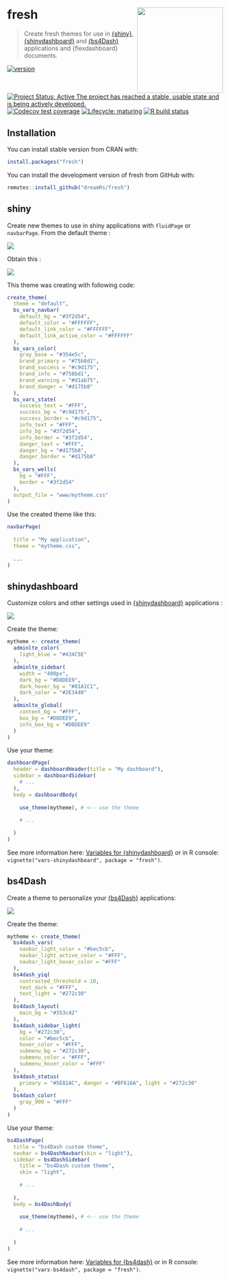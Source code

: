 # fresh <img src="man/figures/fresh-logo.png" width=200 align="right" />

> Create fresh themes for use in [{shiny}](https://github.com/rstudio/shiny), [{shinydashboard}](https://github.com/rstudio/shinydashboard) and [{bs4Dash}](https://github.com/RinteRface/bs4Dash) applications and {flexdashboard} documents.

<!-- badges: start -->
[![version](http://www.r-pkg.org/badges/version/fresh)](https://CRAN.R-project.org/package=fresh)
[![Project Status: Active The project has reached a stable, usable state and is being actively developed.](https://www.repostatus.org/badges/latest/active.svg)](https://www.repostatus.org/#active)
[![Codecov test coverage](https://codecov.io/gh/dreamRs/fresh/branch/master/graph/badge.svg)](https://codecov.io/gh/dreamRs/fresh?branch=master)
[![Lifecycle: maturing](https://img.shields.io/badge/lifecycle-maturing-blue.svg)](https://www.tidyverse.org/lifecycle/#maturing)
[![R build status](https://github.com/dreamRs/fresh/workflows/R-CMD-check/badge.svg)](https://github.com/dreamRs/fresh/actions)
<!-- badges: end -->


## Installation

You can install stable version from CRAN with:

```r
install.packages("fresh")
```

You can install the development version of fresh from GitHub with:

```r
remotes::install_github("dreamRs/fresh")
```

## shiny

Create new themes to use in shiny applications with `fluidPage` or `navbarPage`. From the default theme :

![](man/figures/shiny-default.png)

Obtain this :

![](man/figures/shiny-custom.png)


This theme was creating with following code:

```r
create_theme(
  theme = "default",
  bs_vars_navbar(
    default_bg = "#3f2d54",
    default_color = "#FFFFFF",
    default_link_color = "#FFFFFF",
    default_link_active_color = "#FFFFFF"
  ),
  bs_vars_color(
    gray_base = "#354e5c",
    brand_primary = "#75b8d1",
    brand_success = "#c9d175",
    brand_info = "#758bd1",
    brand_warning = "#d1ab75",
    brand_danger = "#d175b8"
  ),
  bs_vars_state(
    success_text = "#FFF",
    success_bg = "#c9d175",
    success_border = "#c9d175",
    info_text = "#FFF",
    info_bg = "#3f2d54",
    info_border = "#3f2d54",
    danger_text = "#FFF",
    danger_bg = "#d175b8",
    danger_border = "#d175b8"
  ),
  bs_vars_wells(
    bg = "#FFF",
    border = "#3f2d54"
  ),
  output_file = "www/mytheme.css"
)
```

Use the created theme like this: 

```r
navbarPage(
  
  title = "My application",
  theme = "mytheme.css",
  
  ...
)
```




## shinydashboard

Customize colors and other settings used in [{shinydashboard}](https://github.com/rstudio/shinydashboard) applications :

![](man/figures/shinydashboard.png)


Create the theme:

```r
mytheme <- create_theme(
  adminlte_color(
    light_blue = "#434C5E"
  ),
  adminlte_sidebar(
    width = "400px",
    dark_bg = "#D8DEE9",
    dark_hover_bg = "#81A1C1",
    dark_color = "#2E3440"
  ),
  adminlte_global(
    content_bg = "#FFF",
    box_bg = "#D8DEE9", 
    info_box_bg = "#D8DEE9"
  )
)
```

Use your theme:

```r
dashboardPage(
  header = dashboardHeader(title = "My dashboard"),
  sidebar = dashboardSidebar(
    # ...
  ),
  body = dashboardBody(
    
    use_theme(mytheme), # <-- use the theme
    
    # ...
    
  )
)
```


See more information here: [Variables for {shinydashboard}](https://dreamrs.github.io/fresh/articles/vars-shinydashboard.html) or in R console: `vignette("vars-shinydashboard", package = "fresh")`.



## bs4Dash

Create a theme to personalize your [{bs4Dash}](https://github.com/RinteRface/bs4Dash) applications:

![](man/figures/bs4dash.png)

Create the theme:

```r
mytheme <- create_theme(
  bs4dash_vars(
    navbar_light_color = "#bec5cb",
    navbar_light_active_color = "#FFF",
    navbar_light_hover_color = "#FFF"
  ),
  bs4dash_yiq(
    contrasted_threshold = 10,
    text_dark = "#FFF", 
    text_light = "#272c30"
  ),
  bs4dash_layout(
    main_bg = "#353c42"
  ),
  bs4dash_sidebar_light(
    bg = "#272c30", 
    color = "#bec5cb",
    hover_color = "#FFF",
    submenu_bg = "#272c30", 
    submenu_color = "#FFF", 
    submenu_hover_color = "#FFF"
  ),
  bs4dash_status(
    primary = "#5E81AC", danger = "#BF616A", light = "#272c30"
  ),
  bs4dash_color(
    gray_900 = "#FFF"
  )
)
```

Use your theme:

```r
bs4DashPage(
  title = "bs4Dash custom theme",
  navbar = bs4DashNavbar(skin = "light"),
  sidebar = bs4DashSidebar(
    title = "bs4Dash custom theme",
    skin = "light",
    
    # ...
    
  ),
  body = bs4DashBody(
    
    use_theme(mytheme), # <-- use the theme
    
    # ...
    
  )
)
```


See more information here: [Variables for {bs4dash}](https://dreamrs.github.io/fresh/articles/vars-bs4dash.html) or in R console: `vignette("vars-bs4dash", package = "fresh")`.




